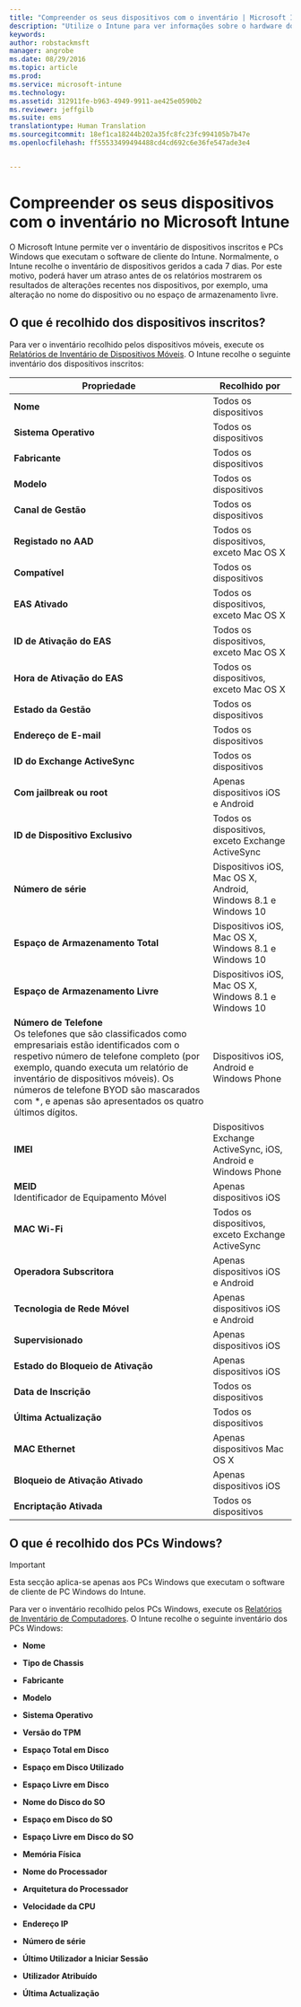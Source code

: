 ```yaml
---
title: "Compreender os seus dispositivos com o inventário | Microsoft Intune"
description: "Utilize o Intune para ver informações sobre o hardware dos dispositivos que gere."
keywords: 
author: robstackmsft
manager: angrobe
ms.date: 08/29/2016
ms.topic: article
ms.prod: 
ms.service: microsoft-intune
ms.technology: 
ms.assetid: 312911fe-b963-4949-9911-ae425e0590b2
ms.reviewer: jeffgilb
ms.suite: ems
translationtype: Human Translation
ms.sourcegitcommit: 18ef1ca18244b202a35fc8fc23fc994105b7b47e
ms.openlocfilehash: ff55533499494488cd4cd692c6e36fe547ade3e4


---
```


# Compreender os seus dispositivos com o inventário no Microsoft Intune
O Microsoft Intune permite ver o inventário de dispositivos inscritos e PCs Windows que executam o software de cliente do Intune.
Normalmente, o Intune recolhe o inventário de dispositivos geridos a cada 7 dias. Por este motivo, poderá haver um atraso antes de os relatórios mostrarem os resultados de alterações recentes nos dispositivos, por exemplo, uma alteração no nome do dispositivo ou no espaço de armazenamento livre.

## O que é recolhido dos dispositivos inscritos?
Para ver o inventário recolhido pelos dispositivos móveis, execute os [Relatórios de Inventário de Dispositivos Móveis](understand-microsoft-intune-operations-by-using-reports.md). O Intune recolhe o seguinte inventário dos dispositivos inscritos:

|Propriedade|Recolhido por|
|------------|-----------------------|
|**Nome**|Todos os dispositivos|
|**Sistema Operativo**|Todos os dispositivos|
|**Fabricante**|Todos os dispositivos|
|**Modelo**|Todos os dispositivos|
|**Canal de Gestão**|Todos os dispositivos|
|**Registado no AAD**|Todos os dispositivos, exceto Mac OS X|
|**Compatível**|Todos os dispositivos|
|**EAS Ativado**|Todos os dispositivos, exceto Mac OS X|
|**ID de Ativação do EAS**|Todos os dispositivos, exceto Mac OS X|
|**Hora de Ativação do EAS**|Todos os dispositivos, exceto Mac OS X|
|**Estado da Gestão**|Todos os dispositivos|
|**Endereço de E-mail**|Todos os dispositivos|
|**ID do Exchange ActiveSync**|Todos os dispositivos|
|**Com jailbreak ou root**|Apenas dispositivos iOS e Android|
|**ID de Dispositivo Exclusivo**|Todos os dispositivos, exceto Exchange ActiveSync|
|**Número de série**|Dispositivos iOS, Mac OS X, Android, Windows 8.1 e Windows 10|
|**Espaço de Armazenamento Total**|Dispositivos iOS, Mac OS X, Windows 8.1 e Windows 10|
|**Espaço de Armazenamento Livre**|Dispositivos iOS, Mac OS X, Windows 8.1 e Windows 10|
|**Número de Telefone**<br>Os telefones que são classificados como empresariais estão identificados com o respetivo número de telefone completo (por exemplo, quando executa um relatório de inventário de dispositivos móveis). Os números de telefone BYOD são mascarados com &#42;, e apenas são apresentados os quatro últimos dígitos.|Dispositivos iOS, Android e Windows Phone|
|**IMEI**|Dispositivos Exchange ActiveSync, iOS, Android e Windows Phone|
|**MEID**<br>Identificador de Equipamento Móvel|Apenas dispositivos iOS|
|**MAC Wi-Fi**|Todos os dispositivos, exceto Exchange ActiveSync|
|**Operadora Subscritora**|Apenas dispositivos iOS e Android|
|**Tecnologia de Rede Móvel**|Apenas dispositivos iOS e Android|
|**Supervisionado**|Apenas dispositivos iOS|
|**Estado do Bloqueio de Ativação**|Apenas dispositivos iOS|
|**Data de Inscrição**|Todos os dispositivos|
|**Última Actualização**|Todos os dispositivos|
|**MAC Ethernet**|Apenas dispositivos Mac OS X|
|**Bloqueio de Ativação Ativado**|Apenas dispositivos iOS|
|**Encriptação Ativada**|Todos os dispositivos|

## O que é recolhido dos PCs Windows?
> [!IMPORTANT]
> Esta secção aplica-se apenas aos PCs Windows que executam o software de cliente de PC Windows do Intune.

Para ver o inventário recolhido pelos PCs Windows, execute os [Relatórios de Inventário de Computadores](understand-microsoft-intune-operations-by-using-reports.md). O Intune recolhe o seguinte inventário dos PCs Windows:

-   **Nome**

-   **Tipo de Chassis**

-   **Fabricante**

-   **Modelo**

-   **Sistema Operativo**

-   **Versão do TPM**

-   **Espaço Total em Disco**

-   **Espaço em Disco Utilizado**

-   **Espaço Livre em Disco**

-   **Nome do Disco do SO**

-   **Espaço em Disco do SO**

-   **Espaço Livre em Disco do SO**

-   **Memória Física**

-   **Nome do Processador**

-   **Arquitetura do Processador**

-   **Velocidade da CPU**

-   **Endereço IP**

-   **Número de série**

-   **Último Utilizador a Iniciar Sessão**

-   **Utilizador Atribuído**

-   **Última Actualização**

<!-- this section below belongs in the planning journey
### See Also
[Monitoring and reports with Microsoft Intune](monitoring-and-reports-with-microsoft-intune.md)
-->



<!--HONumber=Aug16_HO5-->


